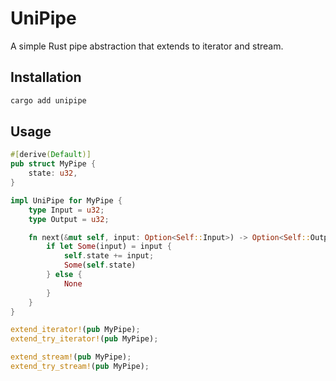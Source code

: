 # UniPipe

A simple Rust pipe abstraction that extends to iterator and stream.

## Installation

```sh
cargo add unipipe
```

## Usage

```rust
#[derive(Default)]
pub struct MyPipe {
    state: u32,
}

impl UniPipe for MyPipe {
    type Input = u32;
    type Output = u32;

    fn next(&mut self, input: Option<Self::Input>) -> Option<Self::Output> {
        if let Some(input) = input {
            self.state += input;
            Some(self.state)
        } else {
            None
        }
    }
}

extend_iterator!(pub MyPipe);
extend_try_iterator!(pub MyPipe);

extend_stream!(pub MyPipe);
extend_try_stream!(pub MyPipe);
```
